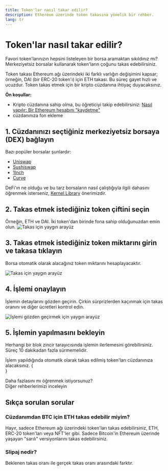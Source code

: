 ```yaml
---
title: Token'lar nasıl takar edilir?
description: Ethereum üzerinde token takasına yönelik bir rehber.
lang: tr
---
```


# Token'lar nasıl takar edilir?

Favori token'larınızın hepsini listeleyen bir borsa aramaktan sıkıldınız mı? Merkeziyetsiz borsalar kullanarak token'ların çoğunu takas edebilirsiniz.

Token takası Ethereum ağı üzerindeki iki farklı varlığın değişimini kapsar; örneğin, DAI (bir ERC-20 token'ı) için ETH takası. Bu süreç gayet hızlı ve ucuzdur. Token takas etmek için bir kripto cüzdanına ihtiyaç duyacaksınız.

**Ön koşullar:**

- Kripto cüzdanına sahip olma, bu öğreticiyi takip edebilirsiniz: [Nasıl yapılır: Bir Ethereum hesabını "kaydetme"](/guides/how-to-register-an-ethereum-account/)
- cüzdanınıza fon ekleme

## 1. Cüzdanınızı seçtiğiniz merkeziyetsiz borsaya (DEX) bağlayın

Bazı popüler borsalar şunlardır:

- [Uniswap](https://app.uniswap.org/#/swap)
- [Sushiswap](https://www.sushi.com/swap)
- [1Inch](https://app.1inch.io/#/1/unified/swap/ETH/DAI)
- [Curve](https://curve.fi/#/ethereum/swap)

DeFi'ın ne olduğu ve bu tarz borsaların nasıl çalıştığıyla ilgili dahasını öğrenmek isterseniz, [Kernel Library](https://library.kernel.community/Topic+-+DeFi/Topic+-+DeFi) önerimizdir.

## 2. Takas etmek istediğiniz token çiftini seçin

Örneğin, ETH ve DAI. İki token'dan birinde fona sahip olduğunuzdan emin olun. ![Takas için yaygın arayüz](./swap1.png)

## 3. Takas etmek istediğiniz token miktarını girin ve takasa tıklayın

Borsa otomatik olarak alacağınız token miktarını hesaplayacaktır.

![Takas için yaygın arayüz](./swap2.png)

## 4. İşlemi onaylayın

İşlemin detaylarını gözden geçirin. Çirkin sürprizlerden kaçınmak için takas oranını ve diğer ücretleri kontrol edin.

![İşlemi gözden geçirmek için yaygın arayüz](./swap3.png)

## 5. İşlemin yapılmasını bekleyin

Herhangi bir blok zincir tarayıcısında işlemin ilerlemesini görebilirsiniz. Süreç 10 dakikadan fazla sürmemelidir.

İşlem yapıldığında otomatik olarak takas edilmiş token'ları cüzdanınıza alacaksınız.
{
	<br />
}

<InfoBanner shouldSpaceBetween emoji=":eyes:">
  <div>Daha fazlasını mı öğrenmek istiyorsunuz?</div>
  <ButtonLink to="/guides/">
    Diğer rehberlerimizi inceleyin
  </ButtonLink>
</InfoBanner>

## Sıkça sorulan sorular

### Cüzdanımdan BTC için ETH takas edebilir miyim?

Hayır, sadece Ethereum ağı üzerindeki token'ları takas edebilirsiniz, ETH, ERC-20 token'ları veya NFT'ler gibi. Sadece Bitcoin'in Ethereum üzerinde yaşayan "sarılı" versiyonlarını takas edebilirsiniz.

### Slipaj nedir?

Beklenen takas oranı ile gerçek takas oranı arasındaki farktır.
